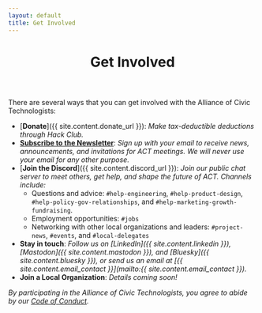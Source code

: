 ```yaml
---
layout: default
title: Get Involved
---
```


<header class="page-header">
  <h1 class="page-title">Get Involved</h1>
</header>

There are several ways that you can get involved with the Alliance of Civic Technologists:

* [**Donate**]({{ site.content.donate_url }}): _Make tax-deductible deductions through Hack Club._
* [**Subscribe to the Newsletter**](https://eepurl.com/ithxXU): _Sign up with your email to receive news, announcements, and invitations for ACT meetings. We will never use your email for any other purpose._
* [**Join the Discord**]({{ site.content.discord_url }}): _Join our public chat server to meet others, get help, and shape the future of ACT. Channels include:_
    * Questions and advice: `#help-engineering`, `#help-product-design`, `#help-policy-gov-relationships`, and `#help-marketing-growth-fundraising`.
    * Employment opportunities: `#jobs`
    * Networking with other local organizations and leaders: `#project-news`, `#events`, and `#local-delegates`
* **Stay in touch**: _Follow us on [LinkedIn]({{ site.content.linkedin }}), [Mastodon]({{ site.content.mastodon }}), and [Bluesky]({{ site.content.bluesky }}), or send us an email at [{{ site.content.email_contact }}](mailto:{{ site.content.email_contact }})._
* **Join a Local Organization**: _Details coming soon!_

_By participating in the Alliance of Civic Technologists, you agree to abide by our [Code of Conduct](/code-of-conduct)._
